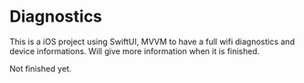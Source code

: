 # Diagnostics

This is a iOS project using SwiftUI, MVVM to have a full wifi diagnostics and device informations. Will give more information when it is finished.

Not finished yet. 
